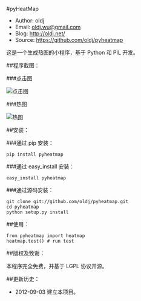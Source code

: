 #pyHeatMap

 * Author: oldj
 * Email: oldj.wu@gmail.com
 * Blog: http://oldj.net/
 * Source: https://github.com/oldj/pyheatmap


这是一个生成热图的小程序，基于 Python 和 PIL 开发。


##程序截图：

###点击图

![点击图](https://raw.github.com/oldj/pyheatmap/master/examples/hit.png)

###热图

![热图](https://raw.github.com/oldj/pyheatmap/master/examples/heat.png)


##安装：

###通过 pip 安装：

    pip install pyheatmap

###通过 easy_install 安装：

    easy_install pyheatmap


###通过源码安装：

    git clone git://github.com/oldj/pyheatmap.git
    cd pyheatmap
    python setup.py install


##使用：

    from pyheatmap import heatmap
    heatmap.test() # run test


##版权及致谢：

 本程序完全免费，并基于 LGPL 协议开源。


##更新历史：

 - 2012-09-03 建立本项目。



